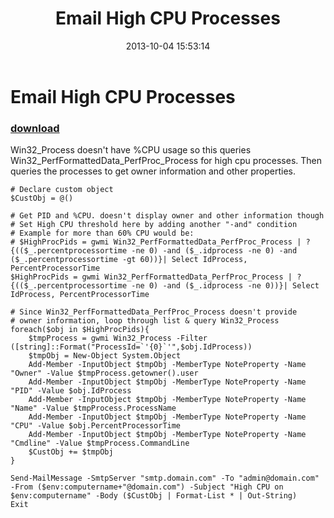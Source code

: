 ﻿---
pid:            4505
poster:         anonymous
title:          Email High CPU Processes
date:           2013-10-04 15:53:14
format:         posh
parent:         0
parent:         0

---

# Email High CPU Processes

### [download](4505.ps1)

Win32_Process doesn't have %CPU usage so this queries Win32_PerfFormattedData_PerfProc_Process for high cpu processes. Then queries the processes to get owner information and other properties.

```posh
# Declare custom object 
$CustObj = @()

# Get PID and %CPU. doesn't display owner and other information though
# Set High CPU threshold here by adding another "-and" condition
# Example for more than 60% CPU would be:
# $HighProcPids = gwmi Win32_PerfFormattedData_PerfProc_Process | ?{(($_.percentprocessortime -ne 0) -and ($_.idprocess -ne 0) -and ($_.percentprocessortime -gt 60))}| Select IdProcess, PercentProcessorTime
$HighProcPids = gwmi Win32_PerfFormattedData_PerfProc_Process | ?{(($_.percentprocessortime -ne 0) -and ($_.idprocess -ne 0))}| Select IdProcess, PercentProcessorTime

# Since Win32_PerfFormattedData_PerfProc_Process doesn't provide
# owner information, loop through list & query Win32_Process
foreach($obj in $HighProcPids){
    $tmpProcess = gwmi Win32_Process -Filter ([string]::Format("ProcessId=`'{0}`'",$obj.IdProcess))
    $tmpObj = New-Object System.Object
    Add-Member -InputObject $tmpObj -MemberType NoteProperty -Name "Owner" -Value $tmpProcess.getowner().user
    Add-Member -InputObject $tmpObj -MemberType NoteProperty -Name "PID" -Value $obj.IdProcess
    Add-Member -InputObject $tmpObj -MemberType NoteProperty -Name "Name" -Value $tmpProcess.ProcessName
    Add-Member -InputObject $tmpObj -MemberType NoteProperty -Name "CPU" -Value $obj.PercentProcessorTime
    Add-Member -InputObject $tmpObj -MemberType NoteProperty -Name "Cmdline" -Value $tmpProcess.CommandLine
    $CustObj += $tmpObj
}

Send-MailMessage -SmtpServer "smtp.domain.com" -To "admin@domain.com" -From ($env:computername+"@domain.com") -Subject "High CPU on $env:computername" -Body ($CustObj | Format-List * | Out-String)
Exit
```
